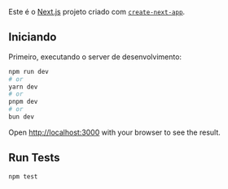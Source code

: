 Este é o [Next.js](https://nextjs.org/) projeto criado com [`create-next-app`](https://github.com/vercel/next.js/tree/canary/packages/create-next-app).

## Iniciando

Primeiro, executando o server de desenvolvimento:

```bash
npm run dev
# or
yarn dev
# or
pnpm dev
# or
bun dev
```

Open [http://localhost:3000](http://localhost:3000) with your browser to see the result.

## Run Tests

```bash
npm test
```
